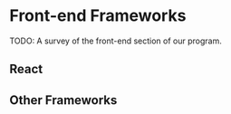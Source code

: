 # Front-end Frameworks

TODO: A survey of the front-end section of our program.

## React

## Other Frameworks
